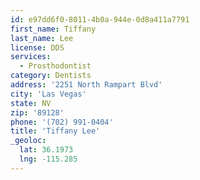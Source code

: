 ```yaml
---
id: e97dd6f0-8011-4b0a-944e-0d8a411a7791
first_name: Tiffany
last_name: Lee
license: DDS
services:
  - Prosthodontist
category: Dentists
address: '2251 North Rampart Blvd'
city: 'Las Vegas'
state: NV
zip: '89128'
phone: '(702) 991-0404'
title: 'Tiffany Lee'
_geoloc:
  lat: 36.1973
  lng: -115.285
---
```

